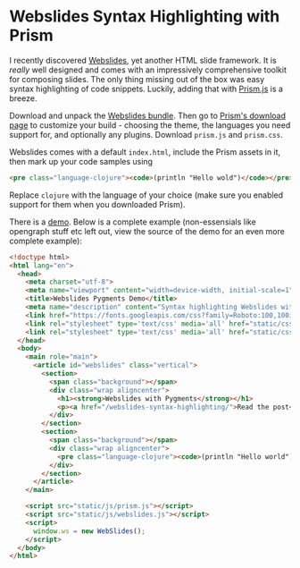 # Webslides Syntax Highlighting with Prism

I recently discovered [Webslides](https://webslides.tv/), yet another HTML slide
framework. It is *really* well designed and comes with an impressively
comprehensive toolkit for composing slides. The only thing missing out of the
box was easy syntax highlighting of code snippets. Luckily, adding that with
[Prism.js](http://prismjs.com) is a breeze.

Download and unpack the
[Webslides bundle](https://webslides.tv/webslides-latest.zip). Then go to
[Prism's download page](http://prismjs.com/download.html) to customize your
build - choosing the theme, the languages you need support for, and optionally
any plugins. Download `prism.js` and `prism.css`.

Webslides comes with a default `index.html`, include the Prism assets in it,
then mark up your code samples using

```html
<pre class="language-clojure"><code>(println "Hello wold")</code></pre>
```

Replace `clojure` with the language of your choice (make sure you enabled
support for them when you downloaded Prism).

There is a [demo](/webslides-pygments-demo/). Below is a complete example
(non-essensials like opengraph stuff etc left out, view the source of the demo
for an even more complete example):

```html
<!doctype html>
<html lang="en">
  <head>
    <meta charset="utf-8">
    <meta name="viewport" content="width=device-width, initial-scale=1">
    <title>Webslides Pygments Demo</title>
    <meta name="description" content="Syntax highlighting Webslides with Pygments">
    <link href="https://fonts.googleapis.com/css?family=Roboto:100,100i,300,300i,400,400i,700,700i%7CMaitree:200,300,400,600,700&amp;subset=latin-ext" rel="stylesheet">
    <link rel="stylesheet" type='text/css' media='all' href="static/css/webslides.css">
    <link rel="stylesheet" type='text/css' media='all' href="static/css/prism.css">
  </head>
  <body>
    <main role="main">
      <article id="webslides" class="vertical">
        <section>
          <span class="background"></span>
          <div class="wrap aligncenter">
            <h1><strong>Webslides with Pygments</strong></h1>
            <p><a href="/webslides-syntax-highlighting/">Read the post</a></p>
          </div>
        </section>
        <section>
          <span class="background"></span>
          <div class="wrap aligncenter">
            <pre class="language-clojure"><code>(println "Hello world")</code></pre>
          </div>
        </section>
      </article>
    </main>

    <script src="static/js/prism.js"></script>
    <script src="static/js/webslides.js"></script>
    <script>
      window.ws = new WebSlides();
    </script>
  </body>
</html>
```
